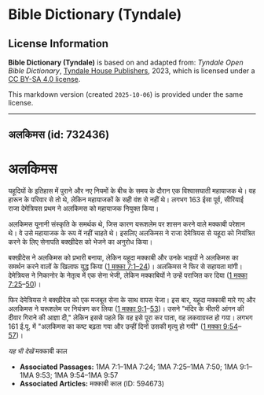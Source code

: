 # Bible Dictionary (Tyndale)

## License Information

**Bible Dictionary (Tyndale)** is based on and adapted from: _Tyndale Open Bible Dictionary_, [Tyndale House Publishers](https://tyndaleopenresources.com/), 2023, which is licensed under a [CC BY-SA 4.0 license](https://creativecommons.org/licenses/by-sa/4.0/legalcode.en).

This markdown version (created `2025-10-06`) is provided under the same license.



--------------------------------

## अलकिमस (id: 732436)

अलकिमस
======

यहूदियों के इतिहास में पुराने और नए नियमों के बीच के समय के दौरान एक विश्वासघाती महायाजक थे। वह हारून के परिवार से तो थे, लेकिन महायाजकों के सही वंश से नहीं थे। लगभग 163 ईसा पूर्व, सीरियाई राजा देमेत्रियस प्रथम ने अलकिमस को महायाजक नियुक्त किया।

अलकिमस यूनानी संस्कृति के समर्थक थे, जिस कारण यरूशलेम पर शासन करने वाले मक्काबी परेशान थे। वे उसे महायाजक के रूप में नहीं चाहते थे। इसलिए अलकिमस ने राजा देमेत्रियस से यहूदा को नियंत्रित करने के लिए सेनापति बक्खीदेस को भेजने का अनुरोध किया।

बक्खीदेस ने अलकिमस को प्रभारी बनाया, लेकिन यहूदा मक्काबी और उनके भाइयों ने अलकिमस का समर्थन करने वालों के खिलाफ युद्ध किया ([1 मक्का 7:1–24](https://ref.ly/1Macc7:1-1Macc7:24))। अलकिमस ने फिर से सहायता मांगी। देमेत्रियस ने निकानोर के नेतृत्व में एक सेना भेजी, लेकिन मक्काबियों ने उन्हें पराजित कर दिया ([1 मक्का 7:25](https://ref.ly/1Macc7:25-1Macc7:50)–[50](https://ref.ly/1Macc7:25-1Macc7:50))।

फिर देमेत्रियस ने बक्खीदेस को एक मजबूत सेना के साथ वापस भेजा। इस बार, यहूदा मक्काबी मारे गए और अलकिमस ने यरूशलेम पर नियंत्रण कर लिया ([1 मक्का 9:1](https://ref.ly/1Macc9:1-1Macc9:53)–[53](https://ref.ly/1Macc9:1-1Macc9:53))। उसने "मंदिर के भीतरी आंगन की दीवार गिराने की आज्ञा दी," लेकिन इससे पहले कि वह इसे पूरा कर पाता, वह लकवाग्रस्त हो गया। लगभग 161 ई.पू. में "अलकिमस का कष्ट बढ़ता गया और उन्हीं दिनों उसकी मृत्यु हो गयी" ([1 मक्का 9:54](https://ref.ly/1Macc9:54-1Macc9:57)–[57](https://ref.ly/1Macc9:54-1Macc9:57))।

*यह भी देखें* मक्काबी काल

* **Associated Passages:** 1MA 7:1–1MA 7:24; 1MA 7:25–1MA 7:50; 1MA 9:1–1MA 9:53; 1MA 9:54–1MA 9:57
* **Associated Articles:** मक्काबी काल (ID: 594673)

